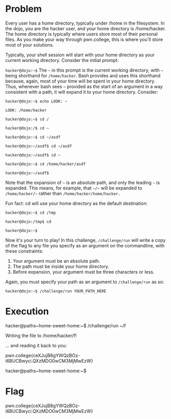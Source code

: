 # Problem
Every user has a home directory, typically under /home in the filesystem. In the dojo, you are the hacker user, and your home directory is /home/hacker. The home directory is typically where users store most of their personal files. As you make your way through pwn.college, this is where you'll store most of your solutions.

Typically, your shell session will start with your home directory as your current working directory. Consider the initial prompt:

`hacker@dojo:~$`
The `~` in this prompt is the current working directory, with `~` being shorthand for `/home/hacker`. Bash provides and uses this shorthand because, again, most of your time will be spent in your home directory. Thus, whenever bash sees `~` provided as the start of an argument in a way consistent with a path, it will expand it to your home directory. Consider:

`hacker@dojo:~$ echo LOOK: ~`

`LOOK: /home/hacker`

`hacker@dojo:~$ cd /`

`hacker@dojo:/$ cd ~`

`hacker@dojo:~$ cd ~/asdf`

`hacker@dojo:~/asdf$ cd ~/asdf`

`hacker@dojo:~/asdf$ cd ~`

`hacker@dojo:~$ cd /home/hacker/asdf`

`hacker@dojo:~/asdf$`

Note that the expansion of `~` is an absolute path, and only the leading `~` is expanded. This means, for example, that `~/~` will be expanded to `/home/hacker/~` rather than `/home/hacker/home/hacker.`

Fun fact: cd will use your home directory as the default destination:

`hacker@dojo:~$ cd /tmp`

`hacker@dojo:/tmp$ cd`

`hacker@dojo:~$`

Now it's your turn to play! In this challenge, `/challenge/run` will write a copy of the flag to any file you specify as an argument on the commandline, with these constraints:

1. Your argument must be an absolute path.
2. The path must be inside your home directory.
3. Before expansion, your argument must be three characters or less.

Again, you must specify your path as an argument to `/challenge/run` as so:

`hacker@dojo:~$ /challenge/run YOUR_PATH_HERE`

# Execution
hacker@paths~home-sweet-home:~$ /challenge/run ~/f

Writing the file to /home/hacker/f!

... and reading it back to you:

pwn.college{ceXJujB8gYWQzBOz-i6BUCBwyci.QXzMDO0wCM3MjMwEzW}

hacker@paths~home-sweet-home:~$ 

# Flag
pwn.college{ceXJujB8gYWQzBOz-i6BUCBwyci.QXzMDO0wCM3MjMwEzW}